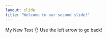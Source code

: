 ```yaml
---
layout: slide
title: "Welcome to our second slide!"
---
```

My New Text :ok_hand:
Use the left arrow to go back!
